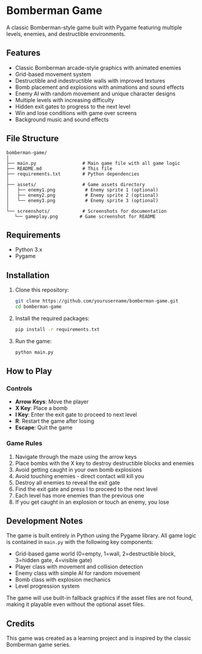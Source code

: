 
# Bomberman Game

A classic Bomberman-style game built with Pygame featuring multiple levels, enemies, and destructible environments.



## Features

- Classic Bomberman arcade-style graphics with animated enemies
- Grid-based movement system
- Destructible and indestructible walls with improved textures
- Bomb placement and explosions with animations and sound effects
- Enemy AI with random movement and unique character designs
- Multiple levels with increasing difficulty
- Hidden exit gates to progress to the next level
- Win and lose conditions with game over screens
- Background music and sound effects

## File Structure

```
bomberman-game/
│
├── main.py                 # Main game file with all game logic
├── README.md               # This file
├── requirements.txt        # Python dependencies
│
├── assets/                 # Game assets directory
│   ├── enemy1.png           # Enemy sprite 1 (optional)
│   ├── enemy2.png           # Enemy sprite 2 (optional)
│   └── enemy3.png           # Enemy sprite 3 (optional)
│
└── screenshots/            # Screenshots for documentation
   └── gameplay.png        # Game screenshot for README
```

## Requirements

- Python 3.x
- Pygame

## Installation

1. Clone this repository:

    ```bash
    git clone https://github.com/yourusername/bomberman-game.git
    cd bomberman-game
    ```

2. Install the required packages:

    ```bash
    pip install -r requirements.txt
    ```

3. Run the game:

    ```bash
    python main.py
    ```

## How to Play

### Controls

- **Arrow Keys**: Move the player
- **X Key**: Place a bomb
- **I Key**: Enter the exit gate to proceed to next level
- **R**: Restart the game after losing
- **Escape**: Quit the game

### Game Rules

1. Navigate through the maze using the arrow keys
2. Place bombs with the X key to destroy destructible blocks and enemies
3. Avoid getting caught in your own bomb explosions
4. Avoid touching enemies - direct contact will kill you
5. Destroy all enemies to reveal the exit gate
6. Find the exit gate and press I to proceed to the next level
7. Each level has more enemies than the previous one
8. If you get caught in an explosion or touch an enemy, you lose

## Development Notes

The game is built entirely in Python using the Pygame library. All game logic is contained in `main.py` with the following key components:

- Grid-based game world (0=empty, 1=wall, 2=destructible block, 3=hidden gate, 4=visible gate)
- Player class with movement and collision detection
- Enemy class with simple AI for random movement
- Bomb class with explosion mechanics
- Level progression system

The game will use built-in fallback graphics if the asset files are not found, making it playable even without the optional asset files.

## Credits

This game was created as a learning project and is inspired by the classic Bomberman game series.

